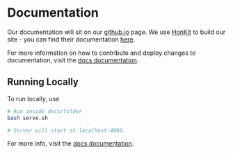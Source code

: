 # Documentation

Our documentation will sit on our [github.io](tbd) page. We use [HonKit](https://github.com/honkit/honkit) to build our site - you can find their documentation [here](https://honkit.netlify.app/).

For more information on how to contribute and deploy changes to documentation, visit the [docs documentation](https://hmcc-global.github.io/hmccaa-web/docs.html).

## Running Locally

To run locally, use

```bash
# Run inside docs/folder
bash serve.sh

# Server will start at localhost:4000.
```

For more info, visit the [docs documentation](https://hmcc-global.github.io/hmccaa-web/docs.html).